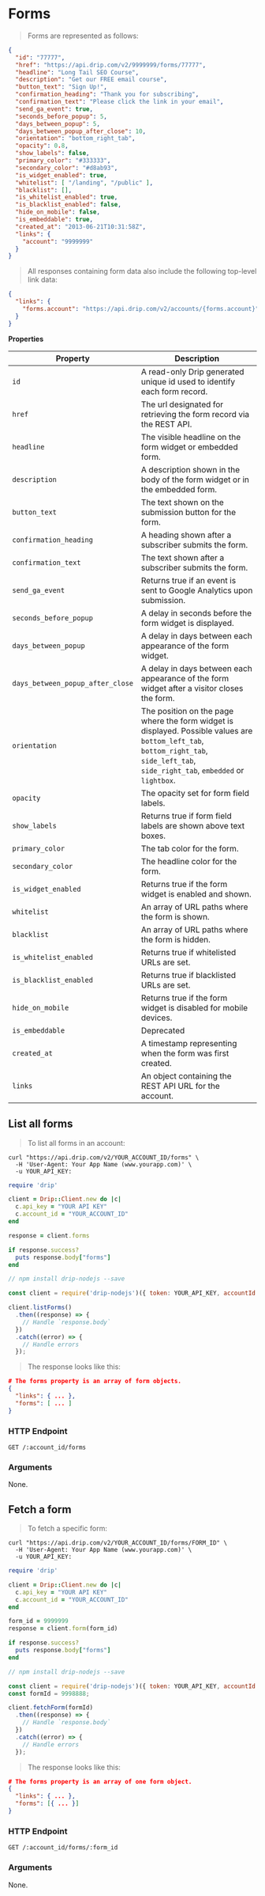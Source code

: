 # Forms

> Forms are represented as follows:

```json
{
  "id": "77777",
  "href": "https://api.drip.com/v2/9999999/forms/77777",
  "headline": "Long Tail SEO Course",
  "description": "Get our FREE email course",
  "button_text": "Sign Up!",
  "confirmation_heading": "Thank you for subscribing",
  "confirmation_text": "Please click the link in your email",
  "send_ga_event": true,
  "seconds_before_popup": 5,
  "days_between_popup": 5,
  "days_between_popup_after_close": 10,
  "orientation": "bottom_right_tab",
  "opacity": 0.8,
  "show_labels": false,
  "primary_color": "#333333",
  "secondary_color": "#d8ab93",
  "is_widget_enabled": true,
  "whitelist": [ "/landing", "/public" ],
  "blacklist": [],
  "is_whitelist_enabled": true,
  "is_blacklist_enabled": false,
  "hide_on_mobile": false,
  "is_embeddable": true,
  "created_at": "2013-06-21T10:31:58Z",
  "links": {
    "account": "9999999"
  }
}
```

> All responses containing form data also include the following top-level link data:

```json
{
  "links": {
    "forms.account": "https://api.drip.com/v2/accounts/{forms.account}"
  }
}
```

**Properties**

<table>
  <thead>
    <tr>
      <th>Property</th>
      <th>Description</th>
    </tr>
  </thead>
  <tbody>
    <tr>
      <td><code>id</code></td>
      <td>A read-only Drip generated unique id used to identify each form record.</td>
    </tr>
    <tr>
      <td><code>href</code></td>
      <td>The url designated for retrieving the form record via the REST API.</td>
    </tr>
    <tr>
      <td><code>headline</code></td>
      <td>The visible headline on the form widget or embedded form.</td>
    </tr>
    <tr>
      <td><code>description</code></td>
      <td>A description shown in the body of the form widget or in the embedded form.</td>
    </tr>
    <tr>
      <td><code>button_text</code></td>
      <td>The text shown on the submission button for the form.</td>
    </tr>
    <tr>
      <td><code>confirmation_heading</code></td>
      <td>A heading shown after a subscriber submits the form.</td>
    </tr>
    <tr>
      <td><code>confirmation_text</code></td>
      <td>The text shown after a subscriber submits the form.</td>
    </tr>
    <tr>
      <td><code>send_ga_event</code></td>
      <td>Returns true if an event is sent to Google Analytics upon submission.</td>
    </tr>
    <tr>
      <td><code>seconds_before_popup</code></td>
      <td>A delay in seconds before the form widget is displayed.</td>
    </tr>
    <tr>
      <td><code>days_between_popup</code></td>
      <td>A delay in days between each appearance of the form widget.</td>
    </tr>
    <tr>
      <td><code>days_between_popup_after_close</code></td>
      <td>A delay in days between each appearance of the form widget after a visitor closes the form.</td>
    </tr>
    <tr>
      <td><code>orientation</code></td>
      <td>The position on the page where the form widget is displayed. Possible values are <code>bottom_left_tab</code>, <code>bottom_right_tab</code>, <code>side_left_tab</code>, <code>side_right_tab</code>, <code>embedded</code> or <code>lightbox</code>.</td>
    </tr>
    <tr>
      <td><code>opacity</code></td>
      <td>The opacity set for form field labels.</td>
    </tr>
    <tr>
      <td><code>show_labels</code></td>
      <td>Returns true if form field labels are shown above text boxes.</td>
    </tr>
    <tr>
      <td><code>primary_color</code></td>
      <td>The tab color for the form.</td>
    </tr>
    <tr>
      <td><code>secondary_color</code></td>
      <td>The headline color for the form.</td>
    </tr>
    <tr>
      <td><code>is_widget_enabled</code></td>
      <td>Returns true if the form widget is enabled and shown.</td>
    </tr>
    <tr>
      <td><code>whitelist</code></td>
      <td>An array of URL paths where the form is shown.</td>
    </tr>
    <tr>
      <td><code>blacklist</code></td>
      <td>An array of URL paths where the form is hidden.</td>
    </tr>
    <tr>
      <td><code>is_whitelist_enabled</code></td>
      <td>Returns true if whitelisted URLs are set.</td>
    </tr>
    <tr>
      <td><code>is_blacklist_enabled</code></td>
      <td>Returns true if blacklisted URLs are set.</td>
    </tr>
    <tr>
      <td><code>hide_on_mobile</code></td>
      <td>Returns true if the form widget is disabled for mobile devices.</td>
    </tr>
    <tr>
      <td><code>is_embeddable</code></td>
      <td>Deprecated</td>
    </tr>
    <tr>
      <td><code>created_at</code></td>
      <td>A timestamp representing when the form was first created.</td>
    </tr>
    <tr>
      <td><code>links</code></td>
      <td>An object containing the REST API URL for the account.</td>
    </tr>
  </tbody>
</table>

## List all forms

> To list all forms in an account:

```shell
curl "https://api.drip.com/v2/YOUR_ACCOUNT_ID/forms" \
  -H 'User-Agent: Your App Name (www.yourapp.com)' \
  -u YOUR_API_KEY:
```

```ruby
require 'drip'

client = Drip::Client.new do |c|
  c.api_key = "YOUR API KEY"
  c.account_id = "YOUR_ACCOUNT_ID"
end

response = client.forms

if response.success?
  puts response.body["forms"]
end
```

```javascript
// npm install drip-nodejs --save

const client = require('drip-nodejs')({ token: YOUR_API_KEY, accountId: YOUR_ACCOUNT_ID });

client.listForms()
  .then((response) => {
    // Handle `response.body`
  })
  .catch((error) => {
    // Handle errors
  });
```

> The response looks like this:

```json
# The forms property is an array of form objects.
{
  "links": { ... },
  "forms": [ ... ]
}
```

### HTTP Endpoint

`GET /:account_id/forms`

### Arguments

None.

## Fetch a form

> To fetch a specific form:

```shell
curl "https://api.drip.com/v2/YOUR_ACCOUNT_ID/forms/FORM_ID" \
  -H 'User-Agent: Your App Name (www.yourapp.com)' \
  -u YOUR_API_KEY:
```

```ruby
require 'drip'

client = Drip::Client.new do |c|
  c.api_key = "YOUR API KEY"
  c.account_id = "YOUR_ACCOUNT_ID"
end

form_id = 9999999
response = client.form(form_id)

if response.success?
  puts response.body["forms"]
end
```

```javascript
// npm install drip-nodejs --save

const client = require('drip-nodejs')({ token: YOUR_API_KEY, accountId: YOUR_ACCOUNT_ID });
const formId = 9998888;

client.fetchForm(formId)
  .then((response) => {
    // Handle `response.body`
  })
  .catch((error) => {
    // Handle errors
  });
```

> The response looks like this:

```json
# The forms property is an array of one form object.
{
  "links": { ... },
  "forms": [{ ... }]
}
```

### HTTP Endpoint

`GET /:account_id/forms/:form_id`

### Arguments

None.
